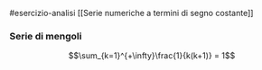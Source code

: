 #esercizio-analisi 
[[Serie numeriche a termini di segno costante]]
### Serie di mengoli
$$\sum_{k=1}^{+\infty}\frac{1}{k(k+1)} = 1$$